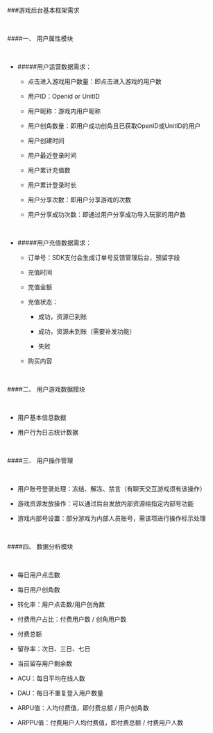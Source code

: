 ###游戏后台基本框架需求

</br>


####一、	用户属性模块

</br>


 * #####用户运营数据需求：

    * 点击进入游戏用户数量：即点击进入游戏的用户数

    * 用户ID：Openid or UnitID

    * 用户昵称：游戏内用户昵称

    * 用户创角数量：即用户成功创角且已获取OpenID或UnitID的用户

    * 用户创建时间

    * 用户最近登录时间

    * 用户累计充值数

    * 用户累计登录时长

    * 用户分享次数：即用户分享游戏的次数

    * 用户分享成功次数：即通过用户分享成功导入玩家的用户数

</br>


 * #####用户充值数据需求：


    * 订单号：SDK支付会生成订单号反馈管理后台，预留字段

    * 充值时间

    * 充值金额

    * 充值状态：

        * 成功，资源已到账

        * 成功，资源未到账（需要补发功能）

        * 失败

    * 购买内容

</br>


####二、	用户游戏数据模块

</br>

 * 用户基本信息数据
 
 * 用户行为日志统计数据

</br>


####三、	用户操作管理

</br>

 * 用户账号登录处理：冻结、解冻、禁言（有聊天交互游戏须有该操作）
 
 * 游戏资源发放操作：可以通过后台发放内部资源给指定内部号功能
 
 * 游戏内部号设置：部分游戏为内部人员账号，需该项进行操作标示处理

</br>


####四、	数据分析模块

</br>

 * 	每日用户点击数
 
 * 	每日用户创角数
 
 * 转化率：用户点击数/用户创角数
 
 * 	付费用户占比：付费用户数 / 创角用户数
 
 * 	付费总额
 
 * 	留存率：次日、三日、七日
 
 * 	当前留存用户剩余数

 * 	ACU：每日平均在线人数
 
 * DAU：每日不重复登入用户数量
 
 * ARPU值：人均付费值，即付费总额 / 用户创角数
 
 * ARPPU值：付费用户人均付费值，即付费总额 / 付费用户人数

